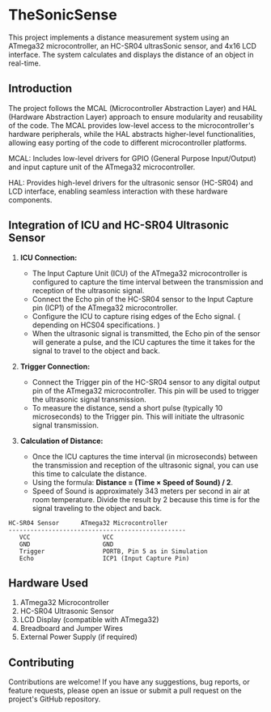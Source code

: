 # TheSonicSense

This project implements a distance measurement system using an ATmega32 microcontroller, an HC-SR04 ultrasSonic sensor, and 4x16 LCD interface. The system calculates and displays the distance of an object in real-time.

## Introduction

The project follows the MCAL (Microcontroller Abstraction Layer) and HAL (Hardware Abstraction Layer) approach to ensure modularity and reusability of the code. The MCAL provides low-level access to the microcontroller's hardware peripherals, while the HAL abstracts higher-level functionalities, allowing easy porting of the code to different microcontroller platforms.

MCAL: Includes low-level drivers for GPIO (General Purpose Input/Output) and input capture unit of the ATmega32 microcontroller.

HAL: Provides high-level drivers for the ultrasonic sensor (HC-SR04) and LCD interface, enabling seamless interaction with these hardware components.


## Integration of ICU and HC-SR04 Ultrasonic Sensor

1. **ICU Connection:**
   - The Input Capture Unit (ICU) of the ATmega32 microcontroller is configured to capture the time interval between the transmission and reception of the ultrasonic signal.
   - Connect the Echo pin of the HC-SR04 sensor to the Input Capture pin (ICP1) of the ATmega32 microcontroller. 
   - Configure the ICU to capture rising edges of the Echo signal. ( depending on HCS04 specifications. )
   - When the ultrasonic signal is transmitted, the Echo pin of the sensor will generate a pulse, and the ICU captures the time it takes for the signal to travel to the object and back.

2. **Trigger Connection:**
   - Connect the Trigger pin of the HC-SR04 sensor to any digital output pin of the ATmega32 microcontroller. This pin will be used to trigger the ultrasonic signal transmission.
   - To measure the distance, send a short pulse (typically 10 microseconds) to the Trigger pin. This will initiate the ultrasonic signal transmission.

3. **Calculation of Distance:**
   - Once the ICU captures the time interval (in microseconds) between the transmission and reception of the ultrasonic signal, you can use this time to calculate the distance.
   - Using the formula: **Distance = (Time × Speed of Sound) / 2**.
   - Speed of Sound is approximately 343 meters per second in air at room temperature. Divide the result by 2 because this time is for  the signal traveling to the object and back.

```
HC-SR04 Sensor      ATmega32 Microcontroller
-------------------------------------------------
   VCC                    VCC
   GND                    GND
   Trigger                PORTB, Pin 5 as in Simulation
   Echo                   ICP1 (Input Capture Pin)
```

## Hardware Used

1. ATmega32 Microcontroller
2. HC-SR04 Ultrasonic Sensor
3. LCD Display (compatible with ATmega32)
4. Breadboard and Jumper Wires
5. External Power Supply (if required)

## Contributing

Contributions are welcome!
If you have any suggestions, bug reports, or feature requests, please open an issue or submit a pull request on the project's GitHub repository.
